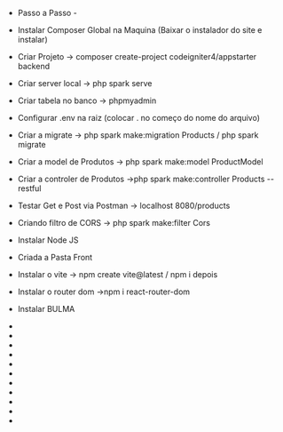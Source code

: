 - Passo a Passo -


- Instalar Composer Global na Maquina (Baixar o instalador do site e instalar)
- Criar Projeto -> composer create-project codeigniter4/appstarter backend
- Criar server local -> php spark serve
- Criar tabela no banco -> phpmyadmin
- Configurar .env na raiz (colocar . no começo do nome do arquivo)
- Criar a migrate -> php spark make:migration Products /  php spark migrate
- Criar a model de Produtos -> php spark make:model ProductModel
- Criar a controler de Produtos ->php spark make:controller Products --restful
- Testar Get e Post via Postman -> localhost 8080/products
- Criando filtro de CORS -> php spark make:filter Cors
- Instalar Node JS
- Criada a Pasta Front 
- Instalar o vite -> npm create vite@latest / npm i depois
- Instalar o router dom ->npm i react-router-dom
- Instalar BULMA 
- 
- 
- 
- 
- 
- 
- 
- 
- 
- 
- 